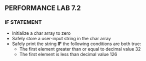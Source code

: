 ## PERFORMANCE LAB 7.2

### IF STATEMENT
* Initialize a char array to zero
* Safely store a user-input string in the char array
* Safely print the string **IF** the following  conditions are both true:
    * The first element greater than or equal to decimal value 32
    * The first element is less than decimal value 126